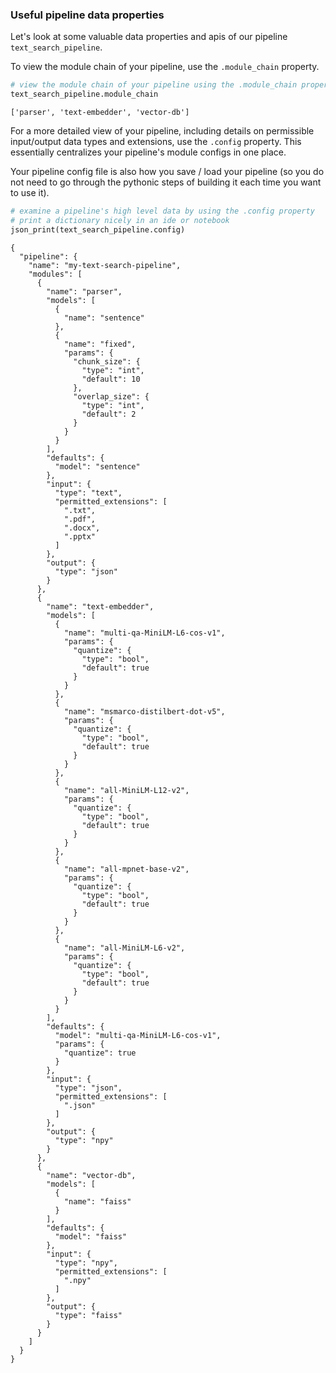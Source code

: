 ### Useful pipeline data properties

Let's look at some valuable data properties and apis of our pipeline `text_search_pipeline`. 

To view the module chain of your pipeline, use the `.module_chain` property.


```python
# view the module chain of your pipeline using the .module_chain property
text_search_pipeline.module_chain
```




    ['parser', 'text-embedder', 'vector-db']



For a more detailed view of your pipeline, including details on permissible input/output data types and extensions, use the `.config` property.  This essentially centralizes your pipeline's module configs in one place.

Your pipeline config file is also how you save / load your pipeline (so you do not need to go through the pythonic steps of building it each time you want to use it).


```python
# examine a pipeline's high level data by using the .config property
# print a dictionary nicely in an ide or notebook
json_print(text_search_pipeline.config)
```

    {
      "pipeline": {
        "name": "my-text-search-pipeline",
        "modules": [
          {
            "name": "parser",
            "models": [
              {
                "name": "sentence"
              },
              {
                "name": "fixed",
                "params": {
                  "chunk_size": {
                    "type": "int",
                    "default": 10
                  },
                  "overlap_size": {
                    "type": "int",
                    "default": 2
                  }
                }
              }
            ],
            "defaults": {
              "model": "sentence"
            },
            "input": {
              "type": "text",
              "permitted_extensions": [
                ".txt",
                ".pdf",
                ".docx",
                ".pptx"
              ]
            },
            "output": {
              "type": "json"
            }
          },
          {
            "name": "text-embedder",
            "models": [
              {
                "name": "multi-qa-MiniLM-L6-cos-v1",
                "params": {
                  "quantize": {
                    "type": "bool",
                    "default": true
                  }
                }
              },
              {
                "name": "msmarco-distilbert-dot-v5",
                "params": {
                  "quantize": {
                    "type": "bool",
                    "default": true
                  }
                }
              },
              {
                "name": "all-MiniLM-L12-v2",
                "params": {
                  "quantize": {
                    "type": "bool",
                    "default": true
                  }
                }
              },
              {
                "name": "all-mpnet-base-v2",
                "params": {
                  "quantize": {
                    "type": "bool",
                    "default": true
                  }
                }
              },
              {
                "name": "all-MiniLM-L6-v2",
                "params": {
                  "quantize": {
                    "type": "bool",
                    "default": true
                  }
                }
              }
            ],
            "defaults": {
              "model": "multi-qa-MiniLM-L6-cos-v1",
              "params": {
                "quantize": true
              }
            },
            "input": {
              "type": "json",
              "permitted_extensions": [
                ".json"
              ]
            },
            "output": {
              "type": "npy"
            }
          },
          {
            "name": "vector-db",
            "models": [
              {
                "name": "faiss"
              }
            ],
            "defaults": {
              "model": "faiss"
            },
            "input": {
              "type": "npy",
              "permitted_extensions": [
                ".npy"
              ]
            },
            "output": {
              "type": "faiss"
            }
          }
        ]
      }
    }
